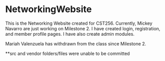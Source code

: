 # NetworkingWebsite

This is the Networking Website created for CST256. Currently, Mickey Navarro are just working on Milestone 2. I have created login, registration, and member profile pages. I have also create admin modules.

Mariah Valenzuela has withdrawn from the class since Milestone 2. 

**src and vendor folders/files were unable to be committed
